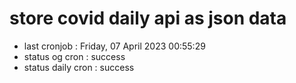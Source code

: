 # store covid daily api as json data

- last cronjob : Friday, 07 April 2023 00:55:29
- status og cron : success
- status daily cron : success
      
      